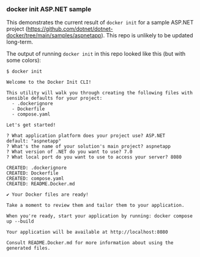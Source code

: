 ### docker init ASP.NET sample

This demonstrates the current result of `docker init` for a sample ASP.NET project (https://github.com/dotnet/dotnet-docker/tree/main/samples/aspnetapp).
This repo is unlikely to be updated long-term.

The output of running `docker init` in this repo looked like this (but with some colors):

```
$ docker init

Welcome to the Docker Init CLI!

This utility will walk you through creating the following files with sensible defaults for your project:
  - .dockerignore
  - Dockerfile
  - compose.yaml

Let's get started!

? What application platform does your project use? ASP.NET
default: "aspnetapp"
? What's the name of your solution's main project? aspnetapp
? What version of .NET do you want to use? 7.0
? What local port do you want to use to access your server? 8080

CREATED: .dockerignore
CREATED: Dockerfile
CREATED: compose.yaml
CREATED: README.Docker.md

✔ Your Docker files are ready!

Take a moment to review them and tailor them to your application.

When you're ready, start your application by running: docker compose up --build

Your application will be available at http://localhost:8080

Consult README.Docker.md for more information about using the generated files.
```

